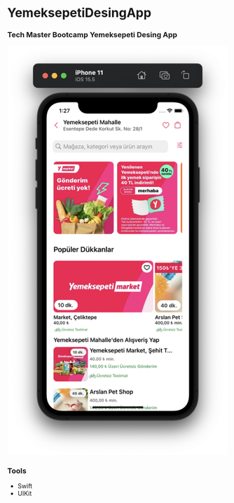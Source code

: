 # YemeksepetiDesingApp

### Tech Master Bootcamp Yemeksepeti Desing App

![Simulator](https://github.com/berkayyalcn21/YemeksepetiDesingApp/blob/main/Yemeksepeti%20Desing.png)

### Tools

- Swift
- UIKit

